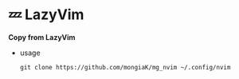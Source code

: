 # 💤 LazyVim

**Copy from LazyVim**

* usage
    ```
    git clone https://github.com/mongiaK/mg_nvim ~/.config/nvim
    ```
